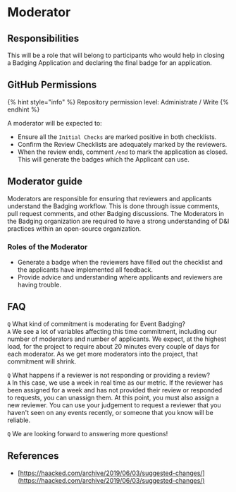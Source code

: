 # Moderator

## Responsibilities

This will be a role that will belong to participants who would help in closing a Badging Application and declaring the final badge for an application.

## GitHub Permissions

{% hint style="info" %}
Repository permission level: Administrate / Write
{% endhint %}

A moderator will be expected to:

* Ensure all the `Initial Checks` are marked positive in both checklists.
* Confirm the Review Checklists are adequately marked by the reviewers.
* When the review ends, comment `/end` to mark the application as closed. This will generate the badges which the Applicant can use.

## Moderator guide

Moderators are responsible for ensuring that reviewers and applicants understand the Badging workflow. This is done through issue comments, pull request comments, and other Badging discussions. The Moderators in the Badging organization are required to have a strong understanding of D&I practices within an open-source organization.

### Roles of the Moderator

* Generate a badge when the reviewers have filled out the checklist and the applicants have implemented all feedback.
* Provide advice and understanding where applicants and reviewers are having trouble.

## FAQ

`Q` What kind of commitment is moderating for Event Badging?  
`A` We see a lot of variables affecting this time commitment, including our number of moderators and number of applicants. We expect, at the highest load, for the project to require about 20 minutes every couple of days for each moderator. As we get more moderators into the project, that commitment will shrink.

`Q` What happens if a reviewer is not responding or providing a review?  
`A` In this case, we use a week in real time as our metric. If the reviewer has been assigned for a week and has not provided their review or responded to requests, you can unassign them. At this point, you must also assign a new reviewer. You can use your judgement to request a reviewer that you haven't seen on any events recently, or someone that you know will be reliable.

`Q` We are looking forward to answering more questions!

## References

* [https://haacked.com/archive/2019/06/03/suggested-changes/](https://haacked.com/archive/2019/06/03/suggested-changes/)

